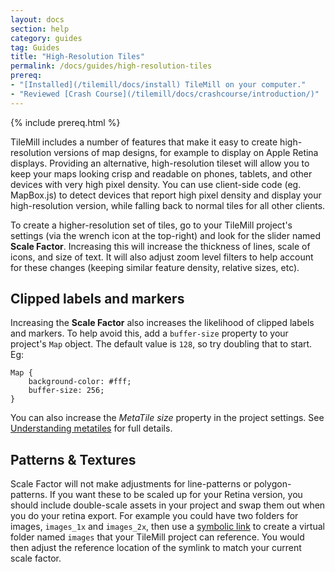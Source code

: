 ```yaml
---
layout: docs
section: help
category: guides
tag: Guides
title: "High-Resolution Tiles"
permalink: /docs/guides/high-resolution-tiles
prereq:
- "[Installed](/tilemill/docs/install) TileMill on your computer."
- "Reviewed [Crash Course](/tilemill/docs/crashcourse/introduction/)"
---
```


{% include prereq.html %}

<!-- WIP, feel free to chip in -->

TileMill includes a number of features that make it easy to create high-resolution versions of map designs, for example to display on Apple Retina displays. Providing an alternative, high-resolution tileset will allow you to keep your maps looking crisp and readable on phones, tablets, and other devices with very high pixel density. You can use client-side code (eg. MapBox.js) to detect devices that report high pixel density and display your high-resolution version, while falling back to normal tiles for all other clients.

To create a higher-resolution set of tiles, go to your TileMill project's settings (via the wrench icon at the top-right) and look for the slider named **Scale Factor**. Increasing this will increase the thickness of lines, scale of icons, and size of text. It will also adjust zoom level filters to help account for these changes (keeping similar feature density, relative sizes, etc).

## Clipped labels and markers

Increasing the **Scale Factor** also increases the likelihood of clipped labels and markers. To help avoid this, add a `buffer-size` property to your project's `Map` object. The default value is `128`, so try doubling that to start. Eg:

    Map {
        background-color: #fff;
        buffer-size: 256;
    }

You can also increase the *MetaTile size* property in the project settings. See [Understanding metatiles](/tilemill/docs/guides/metatiles/) for full details.

## Patterns & Textures

Scale Factor will not make adjustments for line-patterns or polygon-patterns. If you want these to be scaled up for your Retina version, you should include double-scale assets in your project and swap them out when you do your retina export. For example you could have two folders for images, `images_1x` and `images_2x`, then use a [symbolic link](http://en.wikipedia.org/wiki/Symbolic_link) to create a virtual folder named `images` that your TileMill project can reference. You would then adjust the reference location of the symlink to match your current scale factor.
